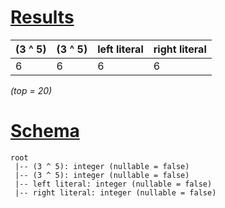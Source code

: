 # [Results](#tab/results)

|(3 ^ 5)|(3 ^ 5)|left literal|right literal|
|-------|-------|------------|-------------|
|6      |6      |6           |6            |

_(top = 20)_

# [Schema](#tab/schema)

```shell
root
 |-- (3 ^ 5): integer (nullable = false)
 |-- (3 ^ 5): integer (nullable = false)
 |-- left literal: integer (nullable = false)
 |-- right literal: integer (nullable = false)

```
